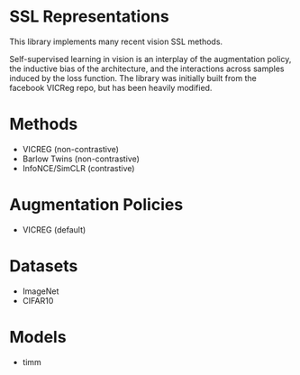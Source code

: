 # SSL Representations

This library implements many recent vision SSL methods. 

Self-supervised learning in vision is an interplay of the augmentation policy, the inductive bias of the architecture,
and the interactions across samples induced by the loss function. The library was initially built from the facebook VICReg repo,
but has been heavily modified.

# Methods

- VICREG (non-contrastive)
- Barlow Twins (non-contrastive)
- InfoNCE/SimCLR (contrastive)

# Augmentation Policies

- VICREG (default)

# Datasets

- ImageNet
- CIFAR10

# Models

- timm


